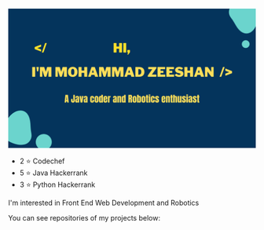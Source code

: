![Intro](Zee.png)
- 2 ⭐ Codechef
- 5 ⭐ Java Hackerrank
- 3 ⭐ Python Hackerrank

I'm interested in Front End Web Development and Robotics

You can see repositories of my projects below:

<!---
zeeshan8281/zeeshan8281 is a ✨ special ✨ repository because its `README.md` (this file) appears on your GitHub profile.
You can click the Preview link to take a look at your changes.
--->
